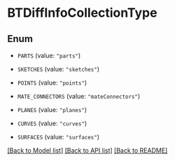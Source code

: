 # BTDiffInfoCollectionType

## Enum


* `PARTS` (value: `"parts"`)

* `SKETCHES` (value: `"sketches"`)

* `POINTS` (value: `"points"`)

* `MATE_CONNECTORS` (value: `"mateConnectors"`)

* `PLANES` (value: `"planes"`)

* `CURVES` (value: `"curves"`)

* `SURFACES` (value: `"surfaces"`)


[[Back to Model list]](../README.md#documentation-for-models) [[Back to API list]](../README.md#documentation-for-api-endpoints) [[Back to README]](../README.md)


